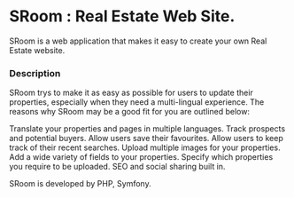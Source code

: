 # SRoom : Real Estate Web Site.

SRoom is a web application that makes it easy to create your own Real Estate website.

### Description
SRoom  trys to make it as easy as possible for users to update their properties, especially when they need a multi-lingual experience. The reasons why SRoom may be a good fit for you are outlined below:

Translate your properties and pages in multiple languages.
Track prospects and potential buyers.
Allow users save their favourites.
Allow users to keep track of their recent searches.
Upload multiple images for your properties.
Add a wide variety of fields to your properties.
Specify which properties you require to be uploaded.
SEO and social sharing built in.

SRoom is developed by PHP, Symfony.
